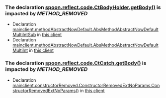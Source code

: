 
### The declaration [spoon.reflect.code.CtBodyHolder.getBody()](https://github.com/spoon/spoon/blob/main//src/main/CtBodyHolder.java) is impacted by _METHOD_REMOVED_
- Declaration [mainclient.methodAbstractNowDefault.AbsMethodAbstractNowDefaultMultiIntSub](https://github.com/tdegueul/comp-changes-client/blob/main//src/mainclient/methodAbstractNowDefault/AbsMethodAbstractNowDefaultMultiIntSub.java#L6-L8) in [this client](https://github.com/tdegueul/comp-changes-client)
- Declaration [mainclient.methodAbstractNowDefault.AbsMethodAbstractNowDefaultMultiInt](https://github.com/tdegueul/comp-changes-client/blob/main//src/mainclient/methodAbstractNowDefault/AbsMethodAbstractNowDefaultMultiInt.java#L6-L8) in [this client](https://github.com/tdegueul/comp-changes-client)
### The declaration [spoon.reflect.code.CtCatch.getBody()](https://github.com/spoon/spoon/blob/main//src/main/CtCatch.java) is impacted by _METHOD_REMOVED_
- Declaration [mainclient.constructorRemoved.ConstructorRemovedExtNoParams.ConstructorRemovedExtNoParams()](https://github.com/tdegueul/comp-changes-client/blob/main//src/mainclient/constructorRemoved/ConstructorRemovedExtNoParams.java#L7-L9) in [this client](https://github.com/tdegueul/comp-changes-client)
